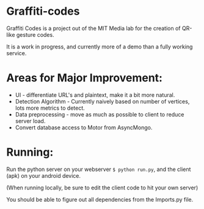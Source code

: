 Graffiti-codes
==============

Graffiti Codes is a project out of the MIT Media lab for the creation of QR-like gesture codes.

It is a work in progress, and currently more of a demo than a fully working service.

Areas for Major Improvement:
==============
- UI - differentiate URL's and plaintext, make it a bit more natural.
- Detection Algorithm - Currently naively based on number of vertices, lots more metrics to detect.
- Data preprocessing - move as much as possible to client to reduce server load.
- Convert database access to Motor from AsyncMongo. 


Running:
=============

Run the python server on your webserver `$ python run.py`, and the client (apk) on your android device.

(When running locally, be sure to edit the client code to hit your own server)

You should be able to figure out all dependencies from the Imports.py file.



